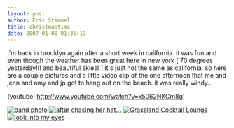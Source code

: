 ```yaml
---
layout: post
author: Eric Stimmel
title: christmastime
date: 2007-01-08 01:36:19
--- 
```



i'm back in brooklyn again after a short week in california. it was fun and even though the weather has been great here in new york [ 70 degrees yesterday!!! and beautiful skies! ] it's just not the same as california. so here are a couple pictures and a little video clip of the one afternoon that me and jenn and amy and jp got to hang out on the beach. it was really windy...

(youtube: http://www.youtube.com/watch?v=x5062NKCm8g)

[![band photo][]][1]    [![after chasing her hat...][]][2]    [![Grassland Cocktail Lounge][]][3]    [![look into my eyes][]][4]

  [band photo]: http://farm1.static.flickr.com/158/350002966_4cc1201a11_t.jpg
  [1]: http://www.flickr.com/photos/estimmel/350002966/
  [after chasing her hat...]: http://farm1.static.flickr.com/152/350023366_f03b0ddd28_t.jpg
  [2]: http://www.flickr.com/photos/estimmel/350023366/
  [Grassland Cocktail Lounge]: http://farm1.static.flickr.com/133/350050605_202a890d10_t.jpg
  [3]: http://www.flickr.com/photos/estimmel/350050605/
  [look into my eyes]: http://farm1.static.flickr.com/153/350057701_adfc975802_t.jpg
  [4]: http://www.flickr.com/photos/estimmel/350057701/

